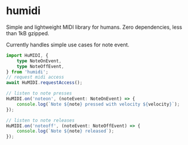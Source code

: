 # humidi

Simple and lightweight MIDI library for humans. Zero dependencies, less than 1kB gzipped.

Currently handles simple use cases for note event.

```typescript
import HuMIDI, {
	type NoteOnEvent,
	type NoteOffEvent,
} from 'humidi';
// request midi access
await HuMIDI.requestAccess();

// listen to note presses
HuMIDI.on('noteon', (noteEvent: NoteOnEvent) => {
	console.log(`Note ${note} pressed with velocity ${velocity}`);
});

// listen to note releases
HuMIDI.on('noteoff', (noteEvent: NoteOffEvent) => {
	console.log(`Note ${note} released`);
});
```

